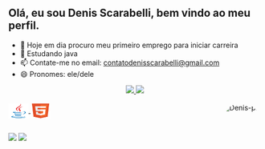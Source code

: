 ## Olá, eu sou Denis Scarabelli, bem vindo ao meu perfil.

- 🔭 Hoje em dia procuro meu primeiro emprego para iniciar carreira
- 🌱 Estudando java
- 📫 Contate-me no email: contatodenisscarabelli@gmail.com
- 😄 Pronomes: ele/dele

<div align="center">
  <a href="https://github.com/DenisCDev">
  <img height="180em" src="https://github-readme-stats.vercel.app/api?username=DenisCDev&show_icons=true&theme=dracula&include_all_commits=true&count_private=true"/>
  <img height="180em" src="https://github-readme-stats.vercel.app/api/top-langs/?username=DenisCDev&layout=compact&langs_count=7&theme=dracula"/>
</div>
  
  <div style="display: inline_block"><br>
  <img align="center" alt="Denis-Python" height="30" width="40" src="https://raw.githubusercontent.com/devicons/devicon/master/icons/java/java-original.svg">
  <img align="center" alt="Denis-HTML" height="30" width="40" src="https://raw.githubusercontent.com/devicons/devicon/master/icons/html5/html5-original.svg">
  <img align="right" alt="Denis-pic" height="150" style="border-radius:50px;" src="https://pbs.twimg.com/media/ENelLjlVUAACXtC.jpg">
</div>
  
 ## 
  
 <div>
  <a href="https://instagram.com/d.scarabelli" target="_blank"><img src="https://img.shields.io/badge/-Instagram-%23E4405F?style=for-the-badge&logo=instagram&logoColor=white" target="_blank"></a>
  <a href="https://www.linkedin.com/in/denis-scarabelli-290897215" target="_blank"><img src="https://img.shields.io/badge/-LinkedIn-%230077B5?style=for-the-badge&logo=linkedin&logoColor=white" target="_blank"></a> 
 </div>
